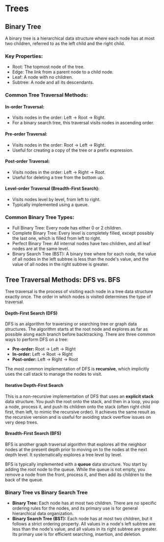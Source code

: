 # Trees

## Binary Tree

A binary tree is a hierarchical data structure where each node has at most 
two children, referred to as the left child and the right child.

### Key Properties:

* Root: The topmost node of the tree.
* Edge: The link from a parent node to a child node.
* Leaf: A node with no children.
* Subtree: A node and all its descendants.

### Common Tree Traversal Methods:

#### In-order Traversal:

* Visits nodes in the order: Left -> Root -> Right.
* For a binary search tree, this traversal visits nodes in ascending order.

#### Pre-order Traversal:

* Visits nodes in the order: Root -> Left -> Right.
* Useful for creating a copy of the tree or a prefix expression.

#### Post-order Traversal:

* Visits nodes in the order: Left -> Right -> Root.
* Useful for deleting a tree from the bottom up.

#### Level-order Traversal (Breadth-First Search):

* Visits nodes level by level, from left to right.
* Typically implemented using a queue.

### Common Binary Tree Types:

* Full Binary Tree: Every node has either 0 or 2 children.
* Complete Binary Tree: Every level is completely filled, except possibly the 
  last one, which is filled from left to right.
* Perfect Binary Tree: All internal nodes have two children, and all leaf 
  nodes are at the same level.
* Binary Search Tree (BST): A binary tree where for each node, the value of 
  all nodes in the left subtree is less than the node's value, and the value of 
  all nodes in the right subtree is greater.

## Tree Traversal Methods: DFS vs. BFS

Tree traversal is the process of visiting each node in a tree data structure 
exactly once. The order in which nodes is visited determines the type of 
traversal.

#### Depth-First Search (DFS)

DFS is an algorithm for traversing or searching tree or graph data structures. 
The algorithm starts at the root node and explores as far as possible along 
each branch before backtracking. There are three common ways to perform DFS 
on a tree:

* **Pre-order:** Root -> Left -> Right
* **In-order:** Left -> Root -> Right
* **Post-order:** Left -> Right -> Root

The most common implementation of DFS is **recursive**, which implicitly uses 
the call stack to manage the nodes to visit.

#### Iterative Depth-First Search

This is a non-recursive implementation of DFS that uses an **explicit stack** 
data structure. You push the root onto the stack, and then in a loop, you pop a 
node, process it, and push its children onto the stack (often right child 
first, then left, to mimic the recursive order). It achieves the same result 
as the recursive version and is useful for avoiding stack overflow issues on 
very deep trees.

#### Breadth-First Search (BFS)

BFS is another graph traversal algorithm that explores all the neighbor nodes 
at the present depth prior to moving on to the nodes at the next depth level. 
It systematically explores a tree level by level.

BFS is typically implemented with a **queue** data structure. You start by 
adding the root node to the queue. While the queue is not empty, you remove a 
node from the front, process it, and then add its children to the back of the 
queue.

### Binary Tree vs Binary Search Tree

* **Binary Tree:** Each node has at most two children. There are no specific 
  ordering rules for the nodes, and its primary use is for general hierarchical 
  data organization.
* **Binary Search Tree (BST):** Each node has at most two children, but it 
  follows a strict ordering property. All values in a node's left subtree are 
  less than the node's value, and all values in its right subtree are greater. 
  Its primary use is for efficient searching, insertion, and deletion.
